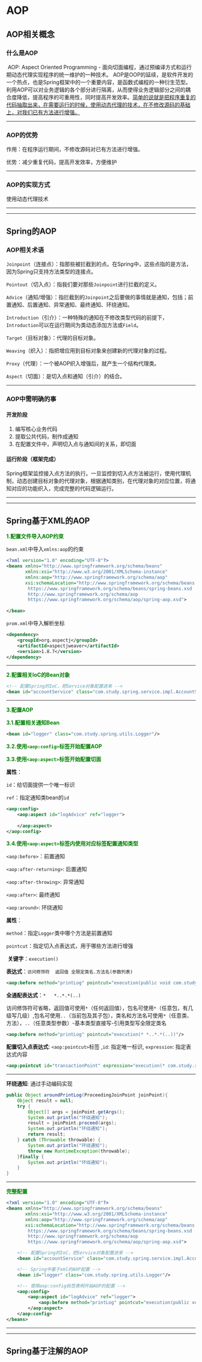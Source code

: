 # AOP



## AOP相关概念

### 什么是AOP

​	AOP: Aspect Oriented Programming - 面向切面编程，通过预编译方式和运行期动态代理实现程序的统一维护的一种技术。 AOP是OOP的延续，是软件开发的一个热点，也是Spring框架中的一个重要内容，是函数式编程的一种衍生范型。利用AOP可以对业务逻辑的各个部分进行隔离，从而使得业务逻辑部分之间的耦合度降低，提高程序的可重用性，同时提高开发效率。<u>简单的说就是把程序重复的代码抽取出来，在需要运行的时候，使用动态代理的技术，在不修改源码的基础上，对我们已有方法进行增强。</u>

***

### AOP的优势

作用：在程序运行期间，不修改源码对已有方法进行增强。

优势：减少重复代码，提高开发效率，方便维护

***

### AOP的实现方式

使用动态代理技术

***

***

## Spring的AOP

### AOP相关术语

`Joinpoint`（连接点）：指那些被拦截到的点。在Spring中，这些点指的是方法，因为Spring只支持方法类型的连接点。

`Pointout`（切入点）：指我们要对那些`Joinpoint`进行拦截的定义。

`Advice`（通知/增强）：指拦截到的`Joinpoint`之后要做的事情就是通知，包括；前置通知、后置通知、异常通知、最终通知、环绕通知。

`Introduction`（引介）：一种特殊的通知在不修改类型代码的前提下，`Introduction`可以在运行期间为类动态添加方法或`Field`。

`Target`（目标对象）：代理的目标对象。

`Weaving`（织入）：指把增应用到目标对象来创建新的代理对象的过程。

`Proxy`（代理）：一个被AOP织入增强后，就产生一个结构代理类。

`Aspect`（切面）：是切入点和通知（引介）的结合。

***

### AOP中需明确的事

#### 开发阶段

1. 编写核心业务代码
2. 提取公共代码，制作成通知
3. 在配置文件中，声明切入点与通知间的关系，即切面

#### 运行阶段（框架完成）

​	Spring框架监控接入点方法的执行。一旦监控到切入点方法被运行，使用代理机制，动态创建目标对象的代理对象，根据通知类别，在代理对象的对应位置，将通知对应的功能织入，完成完整的代码逻辑运行。

***

***

## Spring基于XML的AOP

<font color=green>**1.配置文件导入AOP约束**</font>

`bean.xml`中导入`xmlns:aop`的约束

```xml
<?xml version="1.0" encoding="UTF-8"?>
<beans xmlns="http://www.springframework.org/schema/beans"
       xmlns:xsi="http://www.w3.org/2001/XMLSchema-instance"
       xmlns:aop="http://www.springframework.org/schema/aop"
       xsi:schemaLocation="http://www.springframework.org/schema/beans
        https://www.springframework.org/schema/beans/spring-beans.xsd
        http://www.springframework.org/schema/aop
        https://www.springframework.org/schema/aop/spring-aop.xsd">
        
</bean>
```

`prom.xml`中导入解析坐标

```xml
<dependency>
    <groupId>org.aspectj</groupId>
    <artifactId>aspectjweaver</artifactId>
    <version>1.8.7</version>
</dependency>
```

***

<font color=green>**2.配置相关IoC的Bean对象**</font>

```xml
<!-- 配置Spring的IoC，把Service对象配置进来 -->
<bean id="accountService" class="com.study.spring.service.impl.AccountServiceImpl"/>
```

***

<font color=green>**3.配置AOP**</font>

<font color=green>**3.1.配置相关通知Bean**</font>

```xml
<bean id="logger" class="com.study.spring.utils.Logger"/>
```

<font color=green>**3.2.使用`<aop:config>`标签开始配置AOP**</font>

<font color=green>**3.3.使用`<aop:aspect>`标签开始配置切面**</font>

**属性**：

`id`：给切面提供一个唯一标识

`ref`：指定通知类bean的`id`

```xml
<aop:config>
    <aop:aspect id="logAdvice" ref="logger">
        
    </aop:aspect>
</aop:config>
```

<font color=green>**3.4.使用`<aop:aspect>`标签内使用对应标签配置通知类型**</font>

`<aop:before>`：前置通知

`<aop:after-returning>`: 后置通知

`<aop:after-throwing>`: 异常通知

`<aop:after>`: 最终通知

`<aop:around>`: 环绕通知

**属性**：

`method`：指定`Logger`类中哪个方法是前置通知

`pointcut`：指定切入点表达式，用于哪些方法进行增强

​	**关键字**：`execution()`

​	**表达式**：`访问修饰符	返回值	全限定类名.方法名(参数列表)`

```xml
<aop:before method="printLog" pointcut="execution(public void com.study.spring.service.impl.AccountServiceImpl.save())"/>
```

**全通配表达式**：`*	*..*.*(..)`

访问修饰符可省略，返回值可使用`*`（任何返回值），包名可使用`*`（任意包，有几级写几级）,包名可使用`..`（当前包及其子包），类名和方法名可使用`*`（任意类、方法），`..`（任意类型参数）-基本类型直接写-引用类型写全限定类名

```xml
<aop:before method="printLog" pointcut="execution(* *..*.*(..))"/>
```

**配置切入点表达式**: `<aop:pointcut>`标签 ,`id`: 指定唯一标识, `expression`: 指定表达式内容

```xml
<aop:pointcut id="transactionPoint" expression="execution(* com.study.spring.service.impl.*.*(..))"/>
```

---

**环绕通知**: 通过手动编码实现

```java
public Object aroundPrintLog(ProceedingJoinPoint joinPoint){
    Object result = null;
    try {
        Object[] args = joinPoint.getArgs();
        System.out.println("环绕通知");
        result = joinPoint.proceed(args);
        System.out.println("环绕通知");
        return result;
    } catch (Throwable throwable) {
        System.out.println("环绕通知");
        throw new RuntimeException(throwable);
    }finally {
        System.out.println("环绕通知");
    }
}
```

***

<font color=green>**完整配置**</font>

```xml
<?xml version="1.0" encoding="UTF-8"?>
<beans xmlns="http://www.springframework.org/schema/beans"
       xmlns:xsi="http://www.w3.org/2001/XMLSchema-instance"
       xmlns:aop="http://www.springframework.org/schema/aop"
       xsi:schemaLocation="http://www.springframework.org/schema/beans
        https://www.springframework.org/schema/beans/spring-beans.xsd
        http://www.springframework.org/schema/aop
        https://www.springframework.org/schema/aop/spring-aop.xsd">

    <!-- 配置Spring的IoC，把Service对象配置进来 -->
    <bean id="accountService" class="com.study.spring.service.impl.AccountServiceImpl"/>

    <!-- Spring中基于xml的AOP配置 -->
    <bean id="logger" class="com.study.spring.utils.Logger"/>

    <!-- 使用aop:config标签表明开始AOP的配置 -->
    <aop:config>
        <aop:aspect id="logAdvice" ref="logger">
            <aop:before method="printLog" pointcut="execution(public void com.study.spring.service.impl.AccountServiceImpl.save())"/>
        </aop:aspect>
    </aop:config>
</beans>
```

***

---

## Spring基于注解的AOP



